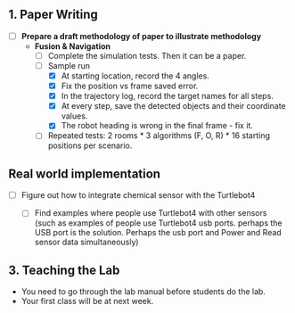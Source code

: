 ## 1. Paper Writing
* [ ] **Prepare a draft methodology of paper to illustrate methodology**
    * **Fusion & Navigation**
        * [ ] Complete the simulation tests. Then it can be a paper.
        * [ ] Sample run
            * [x] At starting location, record the 4 angles.
            * [x] Fix the position vs frame saved error.
            * [x] In the trajectory log, record the target names for all steps.
            * [x] At every step, save the detected objects and their coordinate values.
            * [x] The robot heading is wrong in the final frame - fix it.
        * [ ] Repeated tests: 2 rooms * 3 algorithms (F, O, R) * 16 starting positions per scenario.
## Real world implementation
* [ ] Figure out how to integrate chemical sensor with the Turtlebot4  
  * [ ] Find examples where people use Turtlebot4 with other sensors (such as examples of people use Turtlebot4 usb ports. perhaps the USB port is the solution. Perhaps the usb port and Power and Read sensor data simultaneously)


## 3. Teaching the Lab
* You need to go through the lab manual before students do the lab.
* Your first class will be at next week. 
